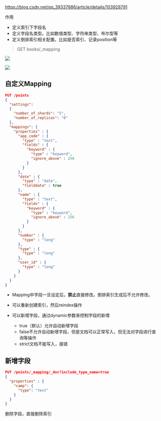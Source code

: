 https://blog.csdn.net/qq_39337886/article/details/103928791

作用
- 定义索引下字段名
- 定义字段名类型。比如数值类型、字符串类型、布尔型等
- 定义倒排索引相关配置。比如是否索引、记录position等



>GET books/_mapping

![](G:\data\dnmp-master\www\note\Image\mapping.png)





![](G:\data\dnmp-master\www\note\Image\datetype.png)





## 自定义Mapping

```json
PUT /points
{
  "settings":
  {
    "number_of_shards": "5",
    "number_of_replicas": "0"
  },
  "mappings": {
    "properties" : {
      "app_code" : {
        "type" : "text",
        "fields" : {
          "keyword" : {
            "type" : "keyword",
            "ignore_above" : 256
          }
        }
      },
      "date" : {
        "type" : "date",
        "fielddata" : true
      },
      "name" : {
        "type" : "text",
        "fields" : {
          "keyword" : {
            "type" : "keyword",
            "ignore_above" : 256
          }
        }
      },
      "number" : {
        "type" : "long"
      },
      "type" : {
        "type" : "long"
      },
      "user_id" : {
        "type" : "long"
      }
    }
  }
}
```



- Mapping中字段一旦设定后，**禁止**直接修改。倒排索引生成后不允许修改。

- 可以重新创建索引，然后reindex操作

- 可以新增字段，通过dynamic参数来控制字段的新增
  - true（默认）允许自动新增字段
  - false不允许自动新增字段，但是文档可以正常写入，但无法对字段进行查询等操作
  - strict文档不能写入，报错



## 新增字段

```json
PUT /points/_mapping/_doc?include_type_name=true
{
  "properties" : {
    "camp": {
      "type": "text"
    }
  }
}
```



删除字段，直接删除索引



